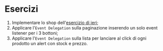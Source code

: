 # Esercizi

1. Implementare lo shop dell'[esercizio di ieri](../05-07-22);
2. Applicare l'`Event Delegation` sulla paginazione inserendo un solo event listener per i 3 bottoni;
3. Applicare l'`Event Delegation` sulla lista per lanciare al click di ogni prodotto un alert con stock e prezzo.